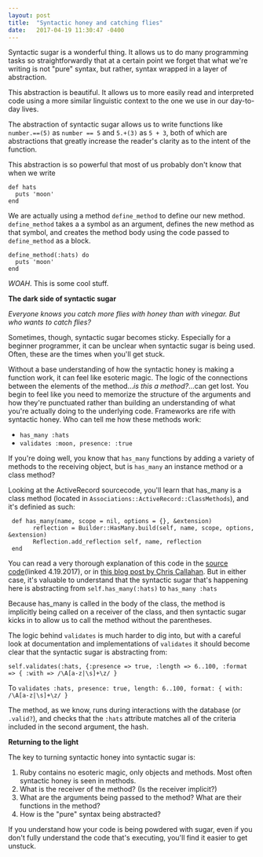 ```yaml
---
layout: post
title:  "Syntactic honey and catching flies"
date:   2017-04-19 11:30:47 -0400
---
```


Syntactic sugar is a wonderful thing. It allows us to do many programming tasks so straightforwardly that at a certain point we forget that what we're writing is not "pure" syntax, but rather, syntax wrapped in a layer of abstraction. 

This abstraction is beautiful. It allows us to more easily read and interpreted code using a more similar linguistic context to the one we use in our day-to-day lives. 

The abstraction of syntactic sugar allows us to write functions like `number.==(5)` as `number == 5` and `5.+(3)` as `5 + 3`, both of which are abstractions that greatly increase the reader's clarity as to the intent of the function. 

This abstraction is so powerful that most of us probably don't know that when we write

```
def hats
  puts 'moon'
end
```

We are actually using a method `define_method` to define our new method. `define_method` takes a a symbol as an argument, defines the new method as that symbol, and creates the method body using the code passed to `define_method` as a block. 

```
define_method(:hats) do
  puts 'moon'
end
```

*WOAH*. This is some cool stuff. 

**The dark side of syntactic sugar**

   *Everyone knows you catch more flies with honey than with vinegar. 
   But who wants to catch flies?*
	 
Sometimes, though, syntactic sugar becomes sticky. Especially for a beginner programmer, it can be unclear when syntactic sugar is being used. Often, these are the times when you'll get stuck. 

Without a base understanding of how the syntactic honey is making a function work, it can feel like esoteric magic. The logic of the connections between the elements of the method...*is this a method?*...can get lost. You begin to feel like you need to memorize the structure of the arguments and how they're punctuated rather than building an understanding of what you're actually doing to the underlying code. Frameworks are rife with syntactic honey. Who can tell me how these methods work:

* `has_many :hats`
* `validates :moon, presence: :true`

If you're doing well, you know that `has_many` functions by adding a variety of methods to the receiving object, but is `has_many` an instance method or a class method? 

Looking at the ActiveRecord sourcecode, you'll learn that has_many is a class method (located in `Associations::ActiveRecord::ClassMethods`), and it's definied as such: 

```
 def has_many(name, scope = nil, options = {}, &extension)
       reflection = Builder::HasMany.build(self, name, scope, options, &extension)
       Reflection.add_reflection self, name, reflection
 end
```

You can read a very thorough explanation of this code in the [source code](https://github.com/rails/rails/blob/master/activerecord/lib/active_record/associations.rb#L1184)(linked 4.19.2017), or in [this blog post by Chris Callahan](http://callahan.io/blog/2014/10/08/behind-the-scenes-of-the-has-many-active-record-association/). But in either case, it's valuable to understand that the syntactic sugar that's happening here is abstracting from `self.has_many(:hats)` to `has_many :hats` 

Because has_many is called in the body of the class, the method is implicitly being called on a receiver of the class, and then syntactic sugar kicks in to allow us to call the method without the parentheses. 

The logic behind `validates` is much harder to dig into, but with a careful look at documentation and implementations of `validates` it should become clear that the syntactic sugar is abstracting from:

`self.validates(:hats, {:presence => true, :length => 6..100, :format => { :with => /\A[a-z|\s]+\z/ } ` 

To `validates :hats, presence: true, length: 6..100, format: { with: /\A[a-z|\s]+\z/ } `

The method, as we know, runs during interactions with the database (or `.valid?`), and checks that the `:hats` attribute matches all of the criteria included in the second argument, the hash.

**Returning to the light**

The key to turning syntactic honey into syntactic sugar is: 

1. Ruby contains no esoteric magic, only objects and methods. Most often syntactic honey is seen in methods.
2. What is the receiver of the method? (Is the receiver implicit?)
3. What are the arguments being passed to the method? What are their functions in the method?
4. How is the "pure" syntax being abstracted? 

If you understand how your code is being powdered with sugar, even if you don't fully understand the code that's executing, you'll find it easier to get unstuck. 
